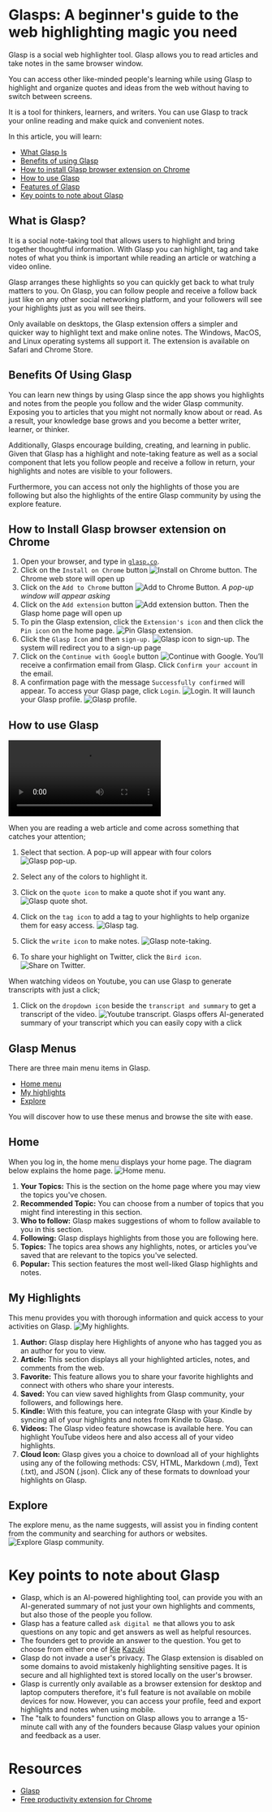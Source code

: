 # Glasps: A beginner's guide to the web highlighting magic you need

Glasp is a social web highlighter tool. Glasp allows you to read articles and take notes in the same browser window.

You can access other like-minded people's learning while using Glasp to highlight and organize quotes and ideas from the web without having to switch between screens.

It is a tool for thinkers, learners, and writers. You can use Glasp to track your online reading and make quick and convenient notes.

In this article, you will learn:

- [What Glasp Is](#what-is-glasp)
- [Benefits of using Glasp](#benefits-of-using-glasp)
- [How to install Glasp browser extension on Chrome](#how-to-install-glasp-browser-extension-on-chrome)
- [How to use Glasp](#how-to-use-glasp)
- [Features of Glasp](#glasp-menus)
- [Key points to note about Glasp](#key-point-to-note-about-glasp)

## What is Glasp?

It is a social note-taking tool that allows users to highlight and bring together thoughtful information. With Glasp you can highlight, tag and take notes of what you think is important while reading an article or watching a video online.

Glasp arranges these highlights so you can quickly get back to what truly matters to you. On Glasp, you can follow people and receive a follow back just like on any other social networking platform, and your followers will see your highlights just as you will see theirs.

Only available on desktops, the Glasp extension offers a simpler and quicker way to highlight text and make online notes. The Windows, MacOS, and Linux operating systems all support it. The extension is available on Safari and Chrome Store.

## Benefits Of Using Glasp

You can learn new things by using Glasp since the app shows you highlights and notes from the people you follow and the wider Glasp community. Exposing you to articles that you might not normally know about or read. As a result, your knowledge base grows and you become a better writer, learner, or thinker.

Additionally, Glasps encourage building, creating, and learning in public. Given that Glasp has a highlight and note-taking feature as well as a social component that lets you follow people and receive a follow in return, your highlights and notes are visible to your followers.

Furthermore, you can access not only the highlights of those you are following but also the highlights of the entire Glasp community by using the explore feature.

## How to Install Glasp browser extension on Chrome

1. Open your browser, and type in [`glasp.co`](https://glasp.co/).
2. Click on the `Install on Chrome` button
   ![Install on Chrome button.](/images/installChrome.png "Glasp installation on Chrome.")
   The Chrome web store will open up
3. Click on the `Add to Chrome` button
   ![Add to Chrome Button.](/images/Add2chrome.png "Add to Chrome Button.")
   _A pop-up window will appear asking_
4. Click on the `Add extension` button
   ![Add extension button.](/images/chrome%20popup.png "Add extension button.")
   Then the Glasp home page will open up
5. To pin the Glasp extension, click the `Extension's icon` and then click the `Pin icon` on the home page.
   ![Pin Glasp extension.](/images/pin.png "Pin Glasp extension.")
6. Click the `Glasp Icon` and then `sign-up.`
   ![Glasp icon to sign-up.](/images/glasp%20signup.png "Glasp icon to sign-up.")
   The system will redirect you to a sign-up page
7. Click on the `Continue with Google` button
   ![Continue with Google.](/images/continue.png "Continue with Google.")
   You’ll receive a confirmation email from Glasp. Click `Confirm your account` in the email.
8. A confirmation page with the message `Successfully confirmed` will appear. To access your Glasp page, click `Login`.
   ![Login.](/images/Login.png "Login.")
   It will launch your Glasp profile.
   ![Glasp profile.](/images/profile.png "My Glasp profile.")

## How to use Glasp

<video loop src="Glaspp.mp4" style="max-width: 530px" autoplay=""></video>

<!-- ![video](/Glaspp.mp4) -->

When you are reading a web article and come across something that catches your attention;

1. Select that section. A pop-up will appear with four colors
   ![Glasp pop-up.](/images/glasp-highlight.png "Glasp pop-up.")
2. Select any of the colors to highlight it.

3. Click on the `quote icon` to make a quote shot if you want any.
   ![Glasp quote shot.](/images/Quote%20icon.png "Glasp quote shot.")
4. Click on the `tag icon` to add a tag to your highlights to help organize them for easy access.
   ![Glasp tag.](/images/Tag%20icon.png "Glasp Tag.")
5. Click the `write icon` to make notes.
   ![Glasp note-taking.](/images/Write%20icon.png "Glasp Note-Taking.")
6. To share your highlight on Twitter, click the `Bird icon`.
   ![Share on Twitter.](/images/Bird%20icon.png "Share on Twitter.")

When watching videos on Youtube, you can use Glasp to generate transcripts with just a click;

1. Click on the `dropdown icon` beside the `transcript and summary` to get a transcript of the video.
   ![Youtube transcript.](/images/youtube.png "Youtube transcript.")
   Glasps offers AI-generated summary of your transcript which you can easily copy with a click

## Glasp Menus

There are three main menu items in Glasp.

- [Home menu](#home)
- [My highlights](#my-highlights)
- [Explore](#explore)

You will discover how to use these menus and browse the site with ease.

## **Home**

When you log in, the home menu displays your home page. The diagram below explains the home page.
![Home menu.](/images/home-menu.png "Home Menu.")

1. **Your Topics:** This is the section on the home page where you may view the topics you've chosen.
2. **Recommended Topic:** You can choose from a number of topics that you might find interesting in this section.
3. **Who to follow:** Glasp makes suggestions of whom to follow available to you in this section.
4. **Following:** Glasp displays highlights from those you are following here.
5. **Topics:** The topics area shows any highlights, notes, or articles you've saved that are relevant to the topics you've selected.
6. **Popular:** This section features the most well-liked Glasp highlights and notes.

## My Highlights

This menu provides you with thorough information and quick access to your activities on Glasp.
![My highlights.](/images/highlight-menu.png "My highlights.")

1. **Author:** Glasp display here Highlights of anyone who has tagged you as an author for you to view.
2. **Article:** This section displays all your highlighted articles, notes, and comments from the web.
3. **Favorite:** This feature allows you to share your favorite highlights and connect with others who share your interests.
4. **Saved:** You can view saved highlights from Glasp community, your followers, and followings here.
5. **Kindle:** With this feature, you can integrate Glasp with your Kindle by syncing all of your highlights and notes from Kindle to Glasp.
6. **Videos:** The Glasp video feature showcase is available here. You can highlight YouTube videos here and also access all of your video highlights.
7. **Cloud Icon:** Glasp gives you a choice to download all of your highlights using any of the following methods: CSV, HTML, Markdown (.md), Text (.txt), and JSON (.json). Click any of these formats to download your highlights on Glasp.

## Explore

The explore menu, as the name suggests, will assist you in finding content from the community and searching for authors or websites.
![Explore Glasp community.](/images/exploreMenu.png "Explore Glasp community.")

# Key points to note about Glasp

- Glasp, which is an AI-powered highlighting tool, can provide you with an AI-generated summary of not just your own highlights and comments, but also those of the people you follow.
- Glasp has a feature called `ask digital me` that allows you to ask questions on any topic and get answers as well as helpful resources.
- The founders get to provide an answer to the question. You get to choose from either one of [Kie](https://glasp.co/#/kei) [Kazuki](https://glasp.co/#/kazuki)
- Glasp do not invade a user's privacy. The Glasp extension is disabled on some domains to avoid mistakenly highlighting sensitive pages. It is secure and all highlighted text is stored locally on the user's browser.
- Glasp is currently only available as a browser extension for desktop and laptop computers therefore, it's full feature is not available on mobile devices for now. However, you can access your profile, feed and export highlights and notes when using mobile.
- The "talk to founders" function on Glasp allows you to arrange a 15-minute call with any of the founders because Glasp values your opinion and feedback as a user.

# Resources

- [Glasp](https://www.urbandictionary.com/define.php?term=Glasp)
- [Free productivity extension for Chrome](https://www.crx4chrome.com/extensions/blillmbchncajnhkjfdnincfndboieik/)
